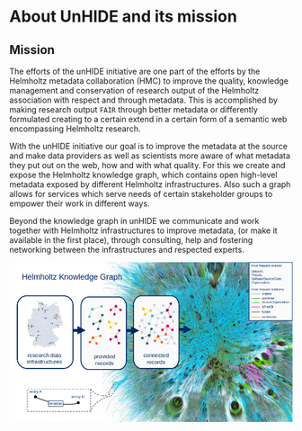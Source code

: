 # About UnHIDE and its mission

## Mission

The efforts of the unHIDE initiative are one part of the efforts by the Helmholtz metadata collaboration (HMC) to improve the quality, knowledge management and conservation of research output of the Helmholtz association with respect and through metadata. This is accomplished by making research output `FAIR` through better metadata or differently formulated creating to a certain extend in a certain form of a semantic web encompassing Helmholtz research.  

With the unHIDE initiative our goal is to improve the metadata at the source and make data providers as well as scientists more aware of what metadata they put out on the web, how and with what quality.
For this we create and expose the Helmholtz knowledge graph, which contains open high-level metadata exposed by different Helmholtz infrastructures. Also such a graph allows for services which serve needs of certain stakeholder groups to empower their work in different ways.

Beyond the knowledge graph in unHIDE we communicate and work together with Helmholtz infrastructures to improve metadata, (or make it available in the first place), through consulting, help and fostering networking between the infrastructures and respected experts.


![unhide_overview](../images/unhide_overview.png)